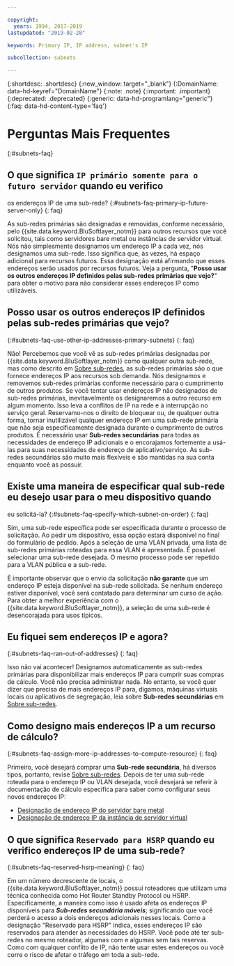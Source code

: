 ```yaml
---

copyright:
  years: 1994, 2017-2019
lastupdated: "2019-02-28"

keywords: Primary IP, IP address, subnet's IP

subcollection: subnets

---
```


{:shortdesc: .shortdesc}
{:new_window: target="_blank"}
{:DomainName: data-hd-keyref="DomainName"}
{:note: .note}
{:important: .important}
{:deprecated: .deprecated}
{:generic: data-hd-programlang="generic"}
{:faq: data-hd-content-type='faq'}

# Perguntas Mais Frequentes
{:#subnets-faq}

## O que significa `IP primário somente para o futuro servidor` quando eu verifico
os endereços IP de uma sub-rede?
{:#subnets-faq-primary-ip-future-server-only}
{: faq}

As sub-redes primárias são designadas e removidas, conforme necessário, pelo {{site.data.keyword.BluSoftlayer_notm}} para outros recursos que você solicitou, tais como
servidores bare metal ou instâncias de servidor virtual. Nós não simplesmente designamos um endereço IP a cada vez, nós designamos uma sub-rede. Isso significa que, às vezes, há espaço adicional para recursos
futuros. Essa designação está afirmando que esses endereços serão usados por recursos futuros. Veja a
pergunta, "**Posso usar os outros endereços IP definidos pelas sub-redes primárias que
vejo?**" para obter o motivo para não considerar esses endereços IP como utilizáveis.


## Posso usar os outros endereços IP definidos pelas sub-redes primárias que vejo?
{:#subnets-faq-use-other-ip-addresses-primary-subnets}
{: faq}

Não! Percebemos que você vê as sub-redes primárias designadas por {{site.data.keyword.BluSoftlayer_notm}} como qualquer outra sub-rede, mas como descrito em [Sobre sub-redes](/docs/infrastructure/subnets?topic=subnets-about-subnets-and-ips), as sub-redes primárias são o que fornece endereços IP aos recursos sob demanda. Nós designamos e removemos
sub-redes primárias conforme necessário para o cumprimento de outros produtos. Se você tentar usar
endereços IP não designados de sub-redes primárias, inevitavelmente os designaremos a outro recurso em algum momento. Isso leva a conflitos de IP na rede e à interrupção no serviço geral. Reservamo-nos o
direito de bloquear ou, de qualquer outra forma, tornar inutilizável qualquer endereço IP em uma sub-rede
primária que não seja especificamente designada durante o cumprimento de outros produtos. É necessário
usar **Sub-redes secundárias** para todas as necessidades de endereço IP adicionais
e o encorajamos fortemente a usá-las para suas necessidades de endereço de aplicativo/serviço. As
sub-redes secundárias são muito mais flexíveis e são mantidas na sua conta enquanto você as possuir.


## Existe uma maneira de especificar qual sub-rede eu desejo usar para o meu dispositivo quando
eu solicitá-la?
{:#subnets-faq-specify-which-subnet-on-order}
{: faq}

Sim, uma sub-rede específica pode ser especificada durante o processo de solicitação. Ao pedir um dispositivo, essa opção estará disponível no final do formulário de pedido. Após a seleção de uma VLAN privada, uma lista de sub-redes primárias roteadas para essa VLAN é apresentada. É possível selecionar uma sub-rede desejada. O mesmo processo pode ser repetido para a VLAN pública e a sub-rede.

É importante observar que o envio da solicitação **não garante** que um endereço IP esteja disponível na sub-rede solicitada. Se nenhum endereço estiver disponível, você será
contatado para determinar um curso de ação. Para obter a melhor experiência com o {{site.data.keyword.BluSoftlayer_notm}}, a seleção de uma sub-rede é desencorajada para usos típicos.


## Eu fiquei sem endereços IP e agora?
{:#subnets-faq-ran-out-of-addresses}
{: faq}

Isso não vai acontecer! Designamos automaticamente as sub-redes primárias para disponibilizar mais
endereços IP para cumprir suas compras de cálculo. Você não precisa administrar nada. No entanto, se
você quer dizer que precisa de mais endereços IP para, digamos, máquinas virtuais locais ou aplicativos
de segregação, leia sobre **Sub-redes secundárias** em [Sobre sub-redes](/docs/infrastructure/subnets?topic=subnets-about-subnets-and-ips).


## Como designo mais endereços IP a um recurso de cálculo?
{:#subnets-faq-assign-more-ip-addresses-to-compute-resource}
{: faq}

Primeiro, você desejará comprar uma **Sub-rede secundária**, há diversos
tipos, portanto, revise [Sobre
sub-redes](/docs/infrastructure/subnets?topic=subnets-about-subnets-and-ips). Depois de ter uma sub-rede roteada para o endereço IP ou VLAN desejada, você desejará
se referir à documentação de cálculo específica para saber como configurar seus novos endereços IP:

  * [Designação
de endereço IP do servidor bare metal](/docs/bare-metal?topic=bare-metal-assigning-server-ip-addresses)
  * [Designação de
endereço IP da instância de servidor virtual](/docs/vsi?topic=virtual-servers-assigning-server-ip-addresses)


## O que significa `Reservado para HSRP` quando eu verifico endereços IP de uma sub-rede?
{:#subnets-faq-reserved-hsrp-meaning}
{: faq}

Em um número decrescente de locais, o {{site.data.keyword.BluSoftlayer_notm}} possui
roteadores que utilizam uma técnica conhecida como Hot Router Standby Protocol ou HSRP. Especificamente,
a maneira como isso é usado afeta os endereços IP disponíveis para ***Sub-redes secundária móveis***; significando que você perderá o acesso a dois endereços adicionais nesses locais. Como a designação "Reservado para HSRP" indica, esses endereços IP são reservados para atender
às necessidades do HSRP. Você pode até ter sub-redes no mesmo roteador, algumas com e algumas sem tais
reservas. Como com qualquer conflito de IP, não tente usar estes endereços ou você corre o risco de
afetar o tráfego em toda a sub-rede.

